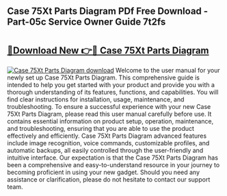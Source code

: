 ## Case 75Xt Parts Diagram PDf Free Download - Part-05c Service Owner Guide 7t2fs

# <h2><a href="http://dfhhsoi.blite.top/?on=Case+75Xt+Parts+Diagram">🔗Download New 👉🔴 Case 75Xt Parts Diagram</a></h2>

[![Case 75Xt Parts Diagram download](https://i.imgur.com/lujVjoI.png)](http://dfhhsoi.blite.top/?on=Case+75Xt+Parts+Diagram)
Welcome to the user manual for your newly set up Case 75Xt Parts Diagram. This comprehensive guide is intended to help you get started with your product and provide you with a thorough understanding of its features, functions, and capabilities. You will find clear instructions for installation, usage, maintenance, and troubleshooting. To ensure a successful experience with your new Case 75Xt Parts Diagram, please read this user manual carefully before use. It contains essential information on product setup, operation, maintenance, and troubleshooting, ensuring that you are able to use the product effectively and efficiently. Case 75Xt Parts Diagram advanced features include image recognition, voice commands, customizable profiles, and automatic backups, all easily controlled through the user-friendly and intuitive interface. Our expectation is that the Case 75Xt Parts Diagram has been a comprehensive and easy-to-understand resource in your journey to becoming proficient in using your new gadget. Should you need any assistance or clarification, please do not hesitate to contact our support team.
